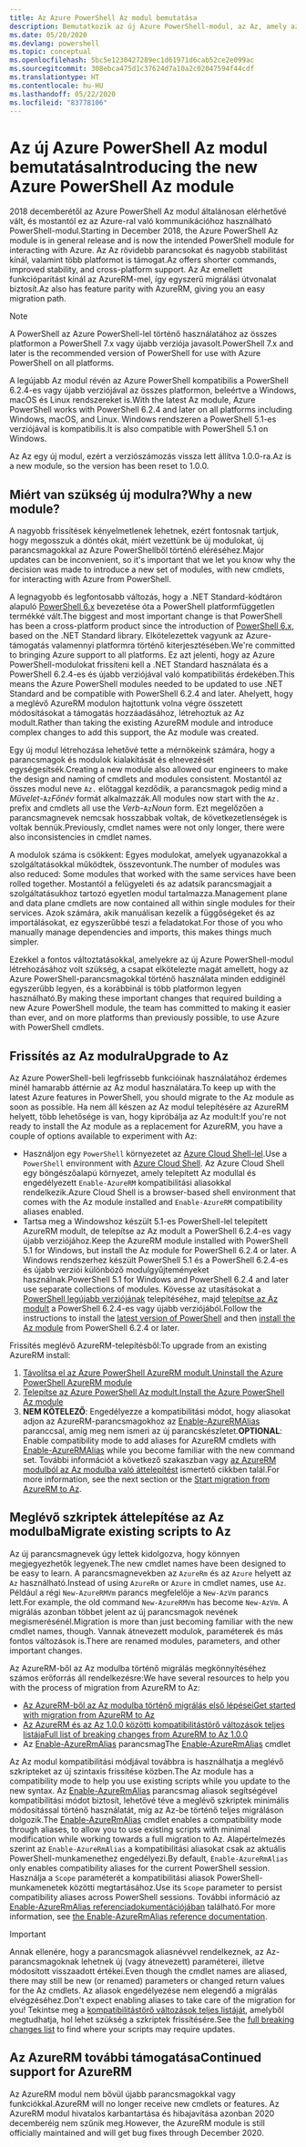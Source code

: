 ```yaml
---
title: Az Azure PowerShell Az modul bemutatása
description: Bemutatkozik az új Azure PowerShell-modul, az Az, amely az AzureRM modult váltja le.
ms.date: 05/20/2020
ms.devlang: powershell
ms.topic: conceptual
ms.openlocfilehash: 5bc5e1230427289ec1d61971d6cab52ce2e099ac
ms.sourcegitcommit: 308ebca475d1c37624d7a10a2c02047594f44cdf
ms.translationtype: HT
ms.contentlocale: hu-HU
ms.lasthandoff: 05/22/2020
ms.locfileid: "83778106"
---
```

# <a name="introducing-the-new-azure-powershell-az-module"></a><span data-ttu-id="8f922-103">Az új Azure PowerShell Az modul bemutatása</span><span class="sxs-lookup"><span data-stu-id="8f922-103">Introducing the new Azure PowerShell Az module</span></span>

<span data-ttu-id="8f922-104">2018 decemberétől az Azure PowerShell Az modul általánosan elérhetővé vált, és mostantól ez az Azure-ral való kommunikációhoz használható PowerShell-modul.</span><span class="sxs-lookup"><span data-stu-id="8f922-104">Starting in December 2018, the Azure PowerShell Az module is in general release and is now the intended PowerShell module for interacting with Azure.</span></span> <span data-ttu-id="8f922-105">Az Az rövidebb parancsokat és nagyobb stabilitást kínál, valamint több platformot is támogat.</span><span class="sxs-lookup"><span data-stu-id="8f922-105">Az offers shorter commands, improved stability, and cross-platform support.</span></span> <span data-ttu-id="8f922-106">Az Az emellett funkcióparitást kínál az AzureRM-mel, így egyszerű migrálási útvonalat biztosít.</span><span class="sxs-lookup"><span data-stu-id="8f922-106">Az also has feature parity with AzureRM, giving you an easy migration path.</span></span>

> [!NOTE]
> <span data-ttu-id="8f922-107">A PowerShell az Azure PowerShell-lel történő használatához az összes platformon a PowerShell 7.x vagy újabb verziója javasolt.</span><span class="sxs-lookup"><span data-stu-id="8f922-107">PowerShell 7.x and later is the recommended version of PowerShell for use with Azure PowerShell on all platforms.</span></span>

<span data-ttu-id="8f922-108">A legújabb Az modul révén az Azure PowerShell kompatibilis a PowerShell 6.2.4-es vagy újabb verziójával az összes platformon, beleértve a Windows, macOS és Linux rendszereket is.</span><span class="sxs-lookup"><span data-stu-id="8f922-108">With the latest Az module, Azure PowerShell works with PowerShell 6.2.4 and later on all platforms including Windows, macOS, and Linux.</span></span> <span data-ttu-id="8f922-109">Windows rendszeren a PowerShell 5.1-es verziójával is kompatibilis.</span><span class="sxs-lookup"><span data-stu-id="8f922-109">It is also compatible with PowerShell 5.1 on Windows.</span></span>

<span data-ttu-id="8f922-110">Az Az egy új modul, ezért a verziószámozás vissza lett állítva 1.0.0-ra.</span><span class="sxs-lookup"><span data-stu-id="8f922-110">Az is a new module, so the version has been reset to 1.0.0.</span></span>

## <a name="why-a-new-module"></a><span data-ttu-id="8f922-111">Miért van szükség új modulra?</span><span class="sxs-lookup"><span data-stu-id="8f922-111">Why a new module?</span></span>

<span data-ttu-id="8f922-112">A nagyobb frissítések kényelmetlenek lehetnek, ezért fontosnak tartjuk, hogy megosszuk a döntés okát, miért vezettünk be új modulokat, új parancsmagokkal az Azure PowerShellből történő eléréséhez.</span><span class="sxs-lookup"><span data-stu-id="8f922-112">Major updates can be inconvenient, so it's important that we let you know why the decision was made to introduce a new set of modules, with new cmdlets, for interacting with Azure from PowerShell.</span></span>

<span data-ttu-id="8f922-113">A legnagyobb és legfontosabb változás, hogy a .NET Standard-kódtáron alapuló [PowerShell 6.x](/powershell/scripting/overview) bevezetése óta a PowerShell platformfüggetlen termékké vált.</span><span class="sxs-lookup"><span data-stu-id="8f922-113">The biggest and most important change is that PowerShell has been a cross-platform product since the introduction of [PowerShell 6.x](/powershell/scripting/overview), based on the .NET Standard library.</span></span> <span data-ttu-id="8f922-114">Elkötelezettek vagyunk az Azure-támogatás valamennyi platformra történő kiterjesztésében.</span><span class="sxs-lookup"><span data-stu-id="8f922-114">We're committed to bringing Azure support to all platforms.</span></span> <span data-ttu-id="8f922-115">Ez azt jelenti, hogy az Azure PowerShell-modulokat frissíteni kell a .NET Standard használata és a PowerShell 6.2.4-es és újabb verziójával való kompatibilitás érdekében.</span><span class="sxs-lookup"><span data-stu-id="8f922-115">This means the Azure PowerShell modules needed to be updated to use .NET Standard and be compatible with PowerShell 6.2.4 and later.</span></span>
<span data-ttu-id="8f922-116">Ahelyett, hogy a meglévő AzureRM modulon hajtottunk volna végre összetett módosításokat a támogatás hozzáadásához, létrehoztuk az Az modult.</span><span class="sxs-lookup"><span data-stu-id="8f922-116">Rather than taking the existing AzureRM module and introduce complex changes to add this support, the Az module was created.</span></span>

<span data-ttu-id="8f922-117">Egy új modul létrehozása lehetővé tette a mérnökeink számára, hogy a parancsmagok és modulok kialakítását és elnevezését egységesítsék.</span><span class="sxs-lookup"><span data-stu-id="8f922-117">Creating a new module also allowed our engineers to make the design and naming of cmdlets and modules consistent.</span></span> <span data-ttu-id="8f922-118">Mostantól az összes modul neve `Az.` előtaggal kezdődik, a parancsmagok pedig mind a _Művelet_-`Az`_Főnév_ formát alkalmazzák.</span><span class="sxs-lookup"><span data-stu-id="8f922-118">All modules now start with the `Az.` prefix and cmdlets all use the _Verb_-`Az`_Noun_ form.</span></span> <span data-ttu-id="8f922-119">Ezt megelőzően a parancsmagnevek nemcsak hosszabbak voltak, de következetlenségek is voltak bennük.</span><span class="sxs-lookup"><span data-stu-id="8f922-119">Previously, cmdlet names were not only longer, there were also inconsistencies in cmdlet names.</span></span>

<span data-ttu-id="8f922-120">A modulok száma is csökkent: Egyes modulokat, amelyek ugyanazokkal a szolgáltatásokkal működtek, összevontunk.</span><span class="sxs-lookup"><span data-stu-id="8f922-120">The number of modules was also reduced: Some modules that worked with the same services have been rolled together.</span></span> <span data-ttu-id="8f922-121">Mostantól a felügyeleti és az adatsík parancsmagjait a szolgáltatásukhoz tartozó egyetlen modul tartalmazza.</span><span class="sxs-lookup"><span data-stu-id="8f922-121">Management plane and data plane cmdlets are now contained all within single modules for their services.</span></span> <span data-ttu-id="8f922-122">Azok számára, akik manuálisan kezelik a függőségeket és az importálásokat, ez egyszerűbbé teszi a feladatokat.</span><span class="sxs-lookup"><span data-stu-id="8f922-122">For those of you who manually manage dependencies and imports, this makes things much simpler.</span></span>

<span data-ttu-id="8f922-123">Ezekkel a fontos változtatásokkal, amelyekre az új Azure PowerShell-modul létrehozásához volt szükség, a csapat elkötelezte magát amellett, hogy az Azure PowerShell-parancsmagokkal történő használata minden eddiginél egyszerűbb legyen, és a korábbinál is több platformon legyen használható.</span><span class="sxs-lookup"><span data-stu-id="8f922-123">By making these important changes that required building a new Azure PowerShell module, the team has committed to making it easier than ever, and on more platforms than previously possible, to use Azure with PowerShell cmdlets.</span></span>

## <a name="upgrade-to-az"></a><span data-ttu-id="8f922-124">Frissítés az Az modulra</span><span class="sxs-lookup"><span data-stu-id="8f922-124">Upgrade to Az</span></span>

<span data-ttu-id="8f922-125">Az Azure PowerShell-beli legfrissebb funkcióinak használatához érdemes minél hamarabb áttérnie az Az modul használatára.</span><span class="sxs-lookup"><span data-stu-id="8f922-125">To keep up with the latest Azure features in PowerShell, you should migrate to the Az module as soon as possible.</span></span> <span data-ttu-id="8f922-126">Ha nem áll készen az Az modul telepítésére az AzureRM helyett, több lehetősége is van, hogy kipróbálja az Az modult:</span><span class="sxs-lookup"><span data-stu-id="8f922-126">If you're not ready to install the Az module as a replacement for AzureRM, you have a couple of options available to experiment with Az:</span></span>

- <span data-ttu-id="8f922-127">Használjon egy `PowerShell` környezetet az [Azure Cloud Shell-lel](https://docs.microsoft.com/azure/cloud-shell/overview).</span><span class="sxs-lookup"><span data-stu-id="8f922-127">Use a `PowerShell` environment with [Azure Cloud Shell](https://docs.microsoft.com/azure/cloud-shell/overview).</span></span> <span data-ttu-id="8f922-128">Az Azure Cloud Shell egy böngészőalapú környezet, amely telepített Az modullal és engedélyezett `Enable-AzureRM` kompatibilitási aliasokkal rendelkezik.</span><span class="sxs-lookup"><span data-stu-id="8f922-128">Azure Cloud Shell is a browser-based shell environment that comes with the Az module installed and `Enable-AzureRM` compatibility aliases enabled.</span></span>
- <span data-ttu-id="8f922-129">Tartsa meg a Windowshoz készült 5.1-es PowerShell-lel telepített AzureRM modult, de telepítse az Az modult a PowerShell 6.2.4-es vagy újabb verziójához.</span><span class="sxs-lookup"><span data-stu-id="8f922-129">Keep the AzureRM module installed with PowerShell 5.1 for Windows, but install the Az module for PowerShell 6.2.4 or later.</span></span> <span data-ttu-id="8f922-130">A Windows rendszerhez készült PowerShell 5.1 és a PowerShell 6.2.4-es és újabb verziói különböző modulgyűjteményeket használnak.</span><span class="sxs-lookup"><span data-stu-id="8f922-130">PowerShell 5.1 for Windows and PowerShell 6.2.4 and later use separate collections of modules.</span></span> <span data-ttu-id="8f922-131">Kövesse az utasításokat a [PowerShell legújabb verziójának](/powershell/scripting/install/installing-powershell) telepítéséhez, majd [telepítse az Az modult](install-az-ps.md) a PowerShell 6.2.4-es vagy újabb verziójából.</span><span class="sxs-lookup"><span data-stu-id="8f922-131">Follow the instructions to install the [latest version of PowerShell](/powershell/scripting/install/installing-powershell) and then [install the Az module](install-az-ps.md) from PowerShell 6.2.4 or later.</span></span>

<span data-ttu-id="8f922-132">Frissítés meglévő AzureRM-telepítésből:</span><span class="sxs-lookup"><span data-stu-id="8f922-132">To upgrade from an existing AzureRM install:</span></span>

1. [<span data-ttu-id="8f922-133">Távolítsa el az Azure PowerShell AzureRM modult.</span><span class="sxs-lookup"><span data-stu-id="8f922-133">Uninstall the Azure PowerShell AzureRM module</span></span>](/powershell/azure/uninstall-az-ps#uninstall-the-azurerm-module)
2. [<span data-ttu-id="8f922-134">Telepítse az Azure PowerShell Az modult.</span><span class="sxs-lookup"><span data-stu-id="8f922-134">Install the Azure PowerShell Az module</span></span>](install-az-ps.md)
3. <span data-ttu-id="8f922-135">__NEM KÖTELEZŐ__: Engedélyezze a kompatibilitási módot, hogy aliasokat adjon az AzureRM-parancsmagokhoz az [Enable-AzureRMAlias](/powershell/module/az.accounts/enable-azurermalias) paranccsal, amíg meg nem ismeri az új parancskészletet.</span><span class="sxs-lookup"><span data-stu-id="8f922-135">__OPTIONAL__: Enable compatibility mode to add aliases for AzureRM cmdlets with [Enable-AzureRMAlias](/powershell/module/az.accounts/enable-azurermalias) while you become familiar with the new command set.</span></span> <span data-ttu-id="8f922-136">További információt a következő szakaszban vagy [az AzureRM modulból az Az modulba való áttelepítést](migrate-from-azurerm-to-az.md) ismertető cikkben talál.</span><span class="sxs-lookup"><span data-stu-id="8f922-136">For more information, see the next section or the [Start migration from AzureRM to Az](migrate-from-azurerm-to-az.md).</span></span>

## <a name="migrate-existing-scripts-to-az"></a><span data-ttu-id="8f922-137">Meglévő szkriptek áttelepítése az Az modulba</span><span class="sxs-lookup"><span data-stu-id="8f922-137">Migrate existing scripts to Az</span></span>

<span data-ttu-id="8f922-138">Az új parancsmagnevek úgy lettek kidolgozva, hogy könnyen megjegyezhetők legyenek.</span><span class="sxs-lookup"><span data-stu-id="8f922-138">The new cmdlet names have been designed to be easy to learn.</span></span> <span data-ttu-id="8f922-139">A parancsmagnevekben az `AzureRm` és az `Azure` helyett az `Az` használható.</span><span class="sxs-lookup"><span data-stu-id="8f922-139">Instead of using `AzureRm` or `Azure` in cmdlet names, use `Az`.</span></span> <span data-ttu-id="8f922-140">Például a régi `New-AzureRMVm` parancs megfelelője a `New-AzVm` parancs lett.</span><span class="sxs-lookup"><span data-stu-id="8f922-140">For example, the old command `New-AzureRMVm` has become `New-AzVm`.</span></span>
<span data-ttu-id="8f922-141">A migrálás azonban többet jelent az új parancsmagok nevének megismerésénél.</span><span class="sxs-lookup"><span data-stu-id="8f922-141">Migration is more than just becoming familiar with the new cmdlet names, though.</span></span> <span data-ttu-id="8f922-142">Vannak átnevezett modulok, paraméterek és más fontos változások is.</span><span class="sxs-lookup"><span data-stu-id="8f922-142">There are renamed modules, parameters, and other important changes.</span></span>

<span data-ttu-id="8f922-143">Az AzureRM-ből az Az modulba történő migrálás megkönnyítéséhez számos erőforrás áll rendelkezésre:</span><span class="sxs-lookup"><span data-stu-id="8f922-143">We have several resources to help you with the process of migration from AzureRM to Az:</span></span>

- [<span data-ttu-id="8f922-144">Az AzureRM-ből az Az modulba történő migrálás első lépései</span><span class="sxs-lookup"><span data-stu-id="8f922-144">Get started with migration from AzureRM to Az</span></span>](migrate-from-azurerm-to-az.md)
- [<span data-ttu-id="8f922-145">Az AzureRM és az Az 1.0.0 közötti kompatibilitástörő változások teljes listája</span><span class="sxs-lookup"><span data-stu-id="8f922-145">Full list of breaking changes from AzureRM to Az 1.0.0</span></span>](migrate-az-1.0.0.md)
- <span data-ttu-id="8f922-146">Az [Enable-AzureRmAlias](/powershell/module/az.accounts/enable-azurermalias) parancsmag</span><span class="sxs-lookup"><span data-stu-id="8f922-146">The [Enable-AzureRmAlias](/powershell/module/az.accounts/enable-azurermalias) cmdlet</span></span>

<span data-ttu-id="8f922-147">Az Az modul kompatibilitási módjával továbbra is használhatja a meglévő szkripteket az új szintaxis frissítése közben.</span><span class="sxs-lookup"><span data-stu-id="8f922-147">The Az module has a compatibility mode to help you use existing scripts while you update to the new syntax.</span></span> <span data-ttu-id="8f922-148">Az [Enable-AzureRmAlias](/powershell/module/az.accounts/enable-azurermalias) parancsmag aliasok segítségével kompatibilitási módot biztosít, lehetővé téve a meglévő szkriptek minimális módosítással történő használatát, míg az Az-be történő teljes migráláson dolgozik.</span><span class="sxs-lookup"><span data-stu-id="8f922-148">The [Enable-AzureRmAlias](/powershell/module/az.accounts/enable-azurermalias) cmdlet enables a compatibility mode through aliases, to allow you to use existing scripts with minimal modification while working towards a full migration to Az.</span></span> <span data-ttu-id="8f922-149">Alapértelmezés szerint az `Enable-AzureRmAlias` a kompatibilitási aliasokat csak az aktuális PowerShell-munkamenethez engedélyezi.</span><span class="sxs-lookup"><span data-stu-id="8f922-149">By default, `Enable-AzureRmAlias` only enables compatibility aliases for the current PowerShell session.</span></span> <span data-ttu-id="8f922-150">Használja a `Scope` paraméterét a kompatibilitási aliasok PowerShell-munkamenetek közötti megtartásához.</span><span class="sxs-lookup"><span data-stu-id="8f922-150">Use its `Scope` parameter to persist compatibility aliases across PowerShell sessions.</span></span> <span data-ttu-id="8f922-151">További információ az [Enable-AzureRmAlias referenciadokumentációjában](/powershell/module/az.accounts/enable-azurermalias) található.</span><span class="sxs-lookup"><span data-stu-id="8f922-151">For more information, see [the Enable-AzureRmAlias reference documentation](/powershell/module/az.accounts/enable-azurermalias).</span></span>

> [!IMPORTANT]
> <span data-ttu-id="8f922-152">Annak ellenére, hogy a parancsmagok aliasnévvel rendelkeznek, az Az-parancsmagoknak lehetnek új (vagy átnevezett) paraméterei, illetve módosított visszaadott értékei.</span><span class="sxs-lookup"><span data-stu-id="8f922-152">Even though the cmdlet names are aliased, there may still be new (or renamed) parameters or changed return values for the Az cmdlets.</span></span> <span data-ttu-id="8f922-153">Az aliasok engedélyezése nem elegendő a migrálás elvégzéséhez.</span><span class="sxs-lookup"><span data-stu-id="8f922-153">Don't expect enabling aliases to take care of the migration for you!</span></span> <span data-ttu-id="8f922-154">Tekintse meg a [kompatibilitástörő változások teljes listáját](migrate-az-1.0.0.md), amelyből megtudhatja, hol lehet szükség a szkriptek frissítésére.</span><span class="sxs-lookup"><span data-stu-id="8f922-154">See the [full breaking changes list](migrate-az-1.0.0.md) to find where your scripts may require updates.</span></span>

## <a name="continued-support-for-azurerm"></a><span data-ttu-id="8f922-155">Az AzureRM további támogatása</span><span class="sxs-lookup"><span data-stu-id="8f922-155">Continued support for AzureRM</span></span>

<span data-ttu-id="8f922-156">Az AzureRM modul nem bővül újabb parancsmagokkal vagy funkciókkal.</span><span class="sxs-lookup"><span data-stu-id="8f922-156">AzureRM will no longer receive new cmdlets or features.</span></span> <span data-ttu-id="8f922-157">Az AzureRM modul hivatalos karbantartása és hibajavítása azonban 2020 decemberéig nem szűnik meg.</span><span class="sxs-lookup"><span data-stu-id="8f922-157">However, the AzureRM module is still officially maintained and will get bug fixes through December 2020.</span></span>
